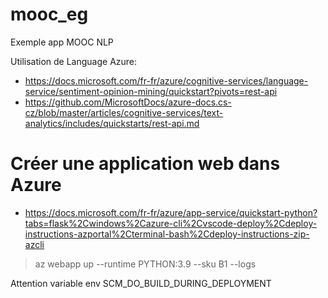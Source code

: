 # mooc_eg
Exemple app MOOC NLP

Utilisation de Language Azure:  
- https://docs.microsoft.com/fr-fr/azure/cognitive-services/language-service/sentiment-opinion-mining/quickstart?pivots=rest-api  
- https://github.com/MicrosoftDocs/azure-docs.cs-cz/blob/master/articles/cognitive-services/text-analytics/includes/quickstarts/rest-api.md  

# Créer une application web dans Azure  
- https://docs.microsoft.com/fr-fr/azure/app-service/quickstart-python?tabs=flask%2Cwindows%2Cazure-cli%2Cvscode-deploy%2Cdeploy-instructions-azportal%2Cterminal-bash%2Cdeploy-instructions-zip-azcli  

> az webapp up --runtime PYTHON:3.9 --sku B1 --logs

Attention variable env SCM_DO_BUILD_DURING_DEPLOYMENT  
